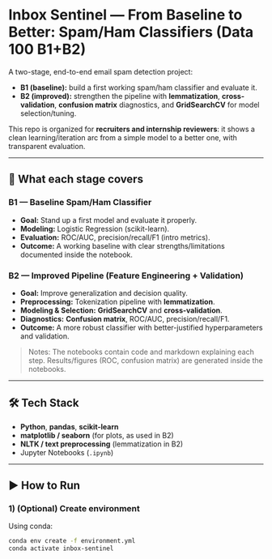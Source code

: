 # Inbox Sentinel — From Baseline to Better: Spam/Ham Classifiers (Data 100 B1+B2)

A two-stage, end-to-end email spam detection project:
- **B1 (baseline):** build a first working spam/ham classifier and evaluate it.
- **B2 (improved):** strengthen the pipeline with **lemmatization**, **cross-validation**, **confusion matrix** diagnostics, and **GridSearchCV** for model selection/tuning.

This repo is organized for **recruiters and internship reviewers**: it shows a clean learning/iteration arc from a simple model to a better one, with transparent evaluation.

---

## 🧭 What each stage covers

### B1 — Baseline Spam/Ham Classifier
- **Goal:** Stand up a first model and evaluate it properly.
- **Modeling:** Logistic Regression (scikit-learn).
- **Evaluation:** ROC/AUC, precision/recall/F1 (intro metrics).
- **Outcome:** A working baseline with clear strengths/limitations documented inside the notebook.

### B2 — Improved Pipeline (Feature Engineering + Validation)
- **Goal:** Improve generalization and decision quality.
- **Preprocessing:** Tokenization pipeline with **lemmatization**.
- **Modeling & Selection:** **GridSearchCV** and **cross-validation**.
- **Diagnostics:** **Confusion matrix**, ROC/AUC, precision/recall/F1.
- **Outcome:** A more robust classifier with better-justified hyperparameters and validation.

> Notes: The notebooks contain code and markdown explaining each step. Results/figures (ROC, confusion matrix) are generated inside the notebooks.

---

## 🛠️ Tech Stack

- **Python**, **pandas**, **scikit-learn**
- **matplotlib / seaborn** (for plots, as used in B2)
- **NLTK / text preprocessing** (lemmatization in B2)
- Jupyter Notebooks (`.ipynb`)

---

## ▶️ How to Run

### 1) (Optional) Create environment
Using conda:
```bash
conda env create -f environment.yml
conda activate inbox-sentinel
